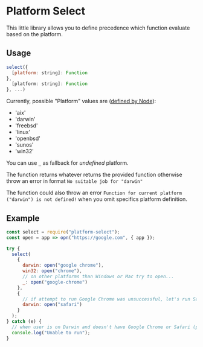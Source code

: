 # Platform Select

This little library allows you to define precedence which function evaluate based on the platform.

## Usage

```js
select({
  [platform: string]: Function
},
  [platform: string]: Function
}, ...)
```

Currently, possible "Platform" values are ([defined by Node](https://nodejs.org/api/process.html#process_process_platform)):

* 'aix'
* 'darwin'
* 'freebsd'
* 'linux'
* 'openbsd'
* 'sunos'
* 'win32'

You can use `_` as fallback for _undefined_ platform.

The function returns whatever returns the provided function otherwise throw an error in format `No suitable job for "darwin"`

The function could also throw an error `Function for current platform ("darwin") is not defined!` when you omit specifics platform definition.

## Example

```js
const select = require("platform-select");
const open = app => opn("https://google.com", { app });

try {
  select(
    {
      darwin: open("google chrome"),
      win32: open("chrome"),
      // on other platforms than Windows or Mac try to open...
      _: open("google-chrome")
    },
    {
      // if attempt to run Google Chrome was unsuccessful, let's run Safari...
      darwin: open("safari")
    }
  );
} catch (e) {
  // when user is on Darwin and doesn't have Google Chrome or Safari (probably impossible :))
  console.log("Unable to run");
}
```
